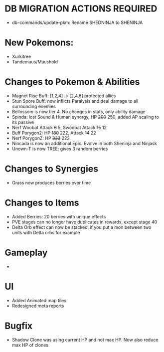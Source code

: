 # DB MIGRATION ACTIONS REQUIRED

- db-commands/update-pkm: Rename SHEDNINJA to SHENINJA

# New Pokemons:

- Xurkitree
- Tandemaus/Maushold

# Changes to Pokemon & Abilities

- Magnet Rise Buff: ~~[1,2,4]~~ -> [2,4,6] protected allies
- Stun Spore Buff: now inflicts Paralysis and deal damage to all surrounding enemies
- Bellossom is now tier 4. No changes in stats, only ability damage
- Spinda: lost Sound & Human synergy, HP ~~200~~ 250, added AP scaling to its passive
- Nerf Woobat Attack ~~6~~ 5, Swoobat Attack ~~15~~ 12
- Buff Porygon2: HP ~~180~~ 222, Attack ~~14~~ 22
- Nerf PorygonZ: HP ~~333~~ 222
- Nincada is now an additional Epic. Evolve in both Sheninja and Ninjask
- Unown-T is now TREE: gives 3 random berries

# Changes to Synergies

- Grass now produces berries over time

# Changes to Items

- Added Berries: 20 berries with unique effects
- PVE stages can no longer have duplicates in rewards, except stage 40
- Delta Orb effect can now be stacked, if you put a mon between two units with Delta orbs for example

# Gameplay

-

# UI

- Added Animated map tiles
- Redesigned meta reports

# Bugfix

- Shadow Clone was using current HP and not max HP. Now also reduce max HP of clones
